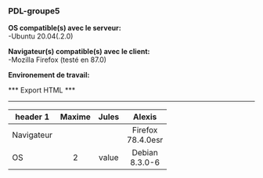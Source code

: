 ### PDL-groupe5

**OS compatible(s) avec le serveur:**<br>
-Ubuntu 20.04(.2.0)

**Navigateur(s) compatible(s) avec le client:**<br>
-Mozilla Firefox (testé en 87.0)

**Environement de travail:**

*** Export HTML ***
*******************
<table>
    <thead>
        <tr>
            <th>header 1</th>
            <th>Maxime</th>
            <th>Jules</th>
            <th>Alexis</th>
        </tr>
    </thead>
    <tbody>
        <tr>
            <td>Navigateur</td>
            <td align="center"></td>
            <td align="center"></td>
            <td align="center">Firefox</br>78.4.0esr</td>
        </tr>
        <tr>
            <td>OS</td>
            <td align="center">2</td>
            <td align="center">value</td>
            <td align="center">Debian</br>8.3.0-6</td>
        </tr>
    </tbody>
</table>
